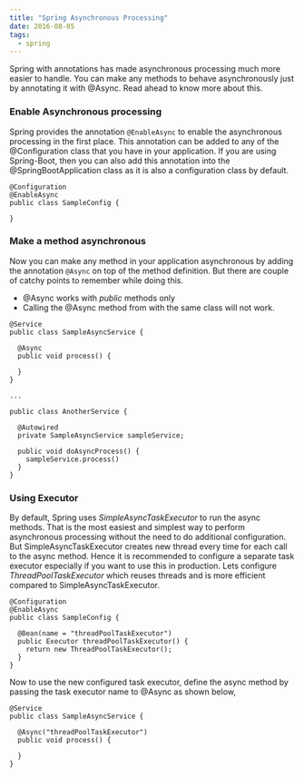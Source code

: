 ```yaml
---
title: "Spring Asynchronous Processing"
date: 2016-08-05
tags: 
  - spring
---
```


Spring with annotations has made asynchronous processing much more easier to handle. You can make any methods to behave asynchronously just by annotating it with @Async. Read ahead to know more about this.

### Enable Asynchronous processing

Spring provides the annotation `@EnableAsync` to enable the asynchronous processing in the first place. This annotation can be added to any of the @Configuration class that you have in your application. If you are using Spring-Boot, then you can also add this annotation into the @SpringBootApplication class as it is also a configuration class by default.

```
@Configuration
@EnableAsync
public class SampleConfig {

}
```

### Make a method asynchronous

Now you can make any method in your application asynchronous by adding the annotation `@Async` on top of the method definition. But there are couple of catchy points to remember while doing this.

- @Async works with *public* methods only
- Calling the @Async method from with the same class will not work.

```
@Service
public class SampleAsyncService {

  @Async
  public void process() {

  }
}

...

public class AnotherService {

  @Autowired
  private SampleAsyncService sampleService;

  public void doAsyncProcess() {
    sampleService.process()
  }
}
```

### Using Executor

By default, Spring uses *SimpleAsyncTaskExecutor* to run the async methods. That is the most easiest and simplest way to perform asynchronous processing without the need to do additional configuration. But SimpleAsyncTaskExecutor creates new thread every time for each call to the async method. Hence it is recommended to configure a separate task executor especially if you want to use this in production. Lets configure *ThreadPoolTaskExecutor* which reuses threads and is more efficient compared to SimpleAsyncTaskExecutor.

```
@Configuration
@EnableAsync
public class SampleConfig {

  @Bean(name = "threadPoolTaskExecutor")
  public Executor threadPoolTaskExecutor() {
    return new ThreadPoolTaskExecutor();
  }
}
```

Now to use the new configured task executor, define the async method by passing the task executor name to @Async as shown below,

```
@Service
public class SampleAsyncService {

  @Async("threadPoolTaskExecutor")
  public void process() {

  }
}
```
